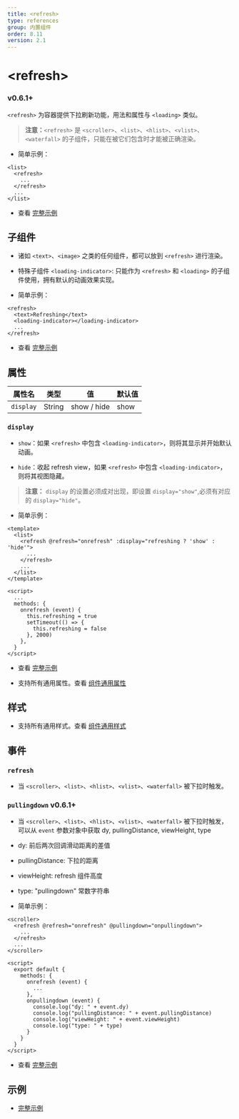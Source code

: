 ```yaml
---
title: <refresh>
type: references
group: 内置组件
order: 8.11
version: 2.1
---
```


# &lt;refresh&gt;

### <span class="weex-version">v0.6.1+</span>

`<refresh>` 为容器提供下拉刷新功能，用法和属性与 `<loading>` 类似。
> **注意：**`<refresh>` 是 `<scroller>`、`<list>`、`<hlist>`、`<vlist>`、`<waterfall>` 的子组件，只能在被它们包含时才能被正确渲染。

 - 简单示例：

```
<list>
  <refresh>
    ...
  </refresh>
  ...
</list>
```
 - 查看 [完整示例](http://dotwe.org/vue/26937c1c74022e79608af118b21bfbc7)

## 子组件

 - 诸如 `<text>`、`<image>` 之类的任何组件，都可以放到 `<refresh>` 进行渲染。

 - 特殊子组件 `<loading-indicator>`: 只能作为 `<refresh>` 和 `<loading>` 的子组件使用，拥有默认的动画效果实现。

 - 简单示例：

```
<refresh>
  <text>Refreshing</text>
  <loading-indicator></loading-indicator>
  ...
</refresh>
```
 - 查看 [完整示例](http://dotwe.org/vue/26937c1c74022e79608af118b21bfbc7)

## 属性

| 属性名           | 类型     | 值                          | 默认值     |
| ------------- | ------ | -------------------------- | ------- |
| `display` | String | show / hide             | show      |

### `display`

 - `show`：如果 `<refresh>` 中包含 `<loading-indicator>`，则将其显示并开始默认动画。

 - `hide`：收起 refresh view，如果 `<refresh>` 中包含 `<loading-indicator>`，则将其视图隐藏。

> **注意：** `display` 的设置必须成对出现，即设置 `display="show"`,必须有对应的 `display="hide"`。

 - 简单示例：

```
<template>
  <list>
    <refresh @refresh="onrefresh" :display="refreshing ? 'show' : 'hide'">
      ...
    </refresh>
    ...
  </list>
</template>

<script>
  ...
  methods: {
    onrefresh (event) {
      this.refreshing = true
      setTimeout(() => {
        this.refreshing = false
      }, 2000)
    },
  }
</script>
```
 - 查看 [完整示例](http://dotwe.org/vue/26937c1c74022e79608af118b21bfbc7)

 - 支持所有通用属性。查看 [组件通用属性](../common-attrs.html)

## 样式

 - 支持所有通用样式。查看 [组件通用样式](../common-style.html)

## 事件

### `refresh`

 - 当 `<scroller>`、`<list>`、`<hlist>`、`<vlist>`、`<waterfall>` 被下拉时触发。

### `pullingdown` <span class="weex-version">v0.6.1+</span>

 - 当 `<scroller>`、`<list>`、`<hlist>`、`<vlist>`、`<waterfall>` 被下拉时触发，可以从 `event` 参数对象中获取 dy, pullingDistance, viewHeight, type

  - dy: 前后两次回调滑动距离的差值
  - pullingDistance: 下拉的距离
  - viewHeight: refresh 组件高度
  - type: "pullingdown" 常数字符串


 - 简单示例：

```
<scroller>
  <refresh @refresh="onrefresh" @pullingdown="onpullingdown">
    ...
  </refresh>
  ...
</scroller>

<script>
  export default {
    methods: {
      onrefresh (event) {
        ...
      },
      onpullingdown (event) {
        console.log("dy: " + event.dy)
        console.log("pullingDistance: " + event.pullingDistance)
        console.log("viewHeight: " + event.viewHeight)
        console.log("type: " + type)
      }
    }
  }
</script>
```
 - 查看 [完整示例](http://dotwe.org/vue/26937c1c74022e79608af118b21bfbc7)

## 示例

 - [完整示例](http://dotwe.org/vue/26937c1c74022e79608af118b21bfbc7)
